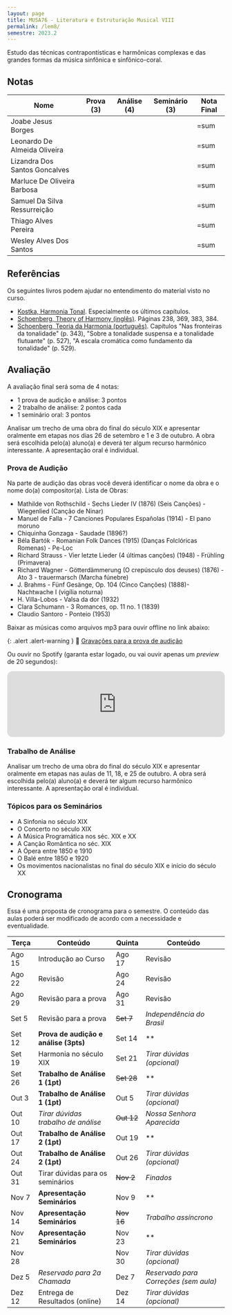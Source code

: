 ```yaml
---
layout: page
title: MUSA76 - Literatura e Estruturação Musical VIII
permalink: /lem8/
semestre: 2023.2
---
```


Estudo das técnicas contrapontísticas e harmônicas complexas e das grandes
formas da música sinfônica e sinfônico-coral.

## Notas

| Nome                          | Prova (3) | Análise (4) | Seminário (3) | Nota Final |
|-------------------------------|-----------|-------------|---------------|------------|
| Joabe Jesus Borges            |           |             |               | =sum       |
| Leonardo De Almeida Oliveira  |           |             |               | =sum       |
| Lizandra Dos Santos Goncalves |           |             |               | =sum       |
| Marluce De Oliveira Barbosa   |           |             |               | =sum       |
| Samuel Da Silva Ressurreição  |           |             |               | =sum       |
| Thiago Alves Pereira          |           |             |               | =sum       |
| Wesley Alves Dos Santos       |           |             |               | =sum       |


## Referências

Os seguintes livros podem ajudar no entendimento do material visto no curso.

- [Kostka, Harmonia Tonal][7]. Especialmente os últimos capítulos.
- [Schoenberg, Theory of Harmony (inglês)][8]. Páginas 238, 369, 383, 384.
- [Schoenberg, Teoria da Harmonia (português)][9]. Capítulos "Nas fronteiras da
  tonalidade" (p. 343), "Sobre a tonalidade suspensa e a tonalidade flutuante"
  (p. 527), "A escala cromática como fundamento da tonalidade" (p. 529).


[7]: https://www.dropbox.com/s/upnuczqhv0zeqa9/Kostka%20Tonal%20Harmony%20Traduzido.pdf?dl=0
[8]: https://www.dropbox.com/s/tka12cssiqfaglm/Schoenberg%20Arnold%20Theory%20of%20Harmony.pdf?dl=0
[9]: https://www.dropbox.com/s/1u9drv7yqpmr5kw/Schoenberg%20Harmonia.pdf?dl=0


## Avaliação

A avaliação final será soma de 4 notas:

  * 1 prova de audição e análise: 3 pontos
  * 2 trabalho de análise: 2 pontos cada
  * 1 seminário oral: 3 pontos

Analisar um trecho de uma obra do final do século XIX e apresentar oralmente em
etapas nos dias 26 de setembro e 1 e 3 de outubro. A obra será escolhida pelo(a)
aluno(a) e deverá ter algum recurso harmônico interessante. A apresentação oral
é individual.

### Prova de Audição

Na parte de audição das obras você deverá identificar o nome da obra e o nome
do(a) compositor(a). Lista de Obras:

- Mathilde von Rothschild - Sechs Lieder IV (1876) (Seis Canções) - Wiegenlied (Canção de Ninar)
- Manuel de Falla - 7 Canciones Populares Españolas (1914) - El pano moruno
- Chiquinha Gonzaga - Saudade (1896?)
- Béla Bartók - Romanian Folk Dances (1915) (Danças Folclóricas Romenas) - Pe-Loc
- Richard Strauss - Vier letzte Lieder (4 últimas canções) (1948) - Frühling (Primavera)
- Richard Wagner - Götterdämmerung (O crepúsculo dos deuses) (1876) - Ato 3 - trauermarsch (Marcha fúnebre)
- J. Brahms - Fünf Gesänge, Op. 104 (Cinco Canções) (1888)- Nachtwache I (vigília noturna)
- H. Villa-Lobos - Valsa da dor (1932)
- Clara Schumann - 3 Romances, op. 11 no. 1 (1839)
- Claudio Santoro - Ponteio (1953)

Baixar as músicas como arquivos mp3 para ouvir offline no link abaixo:

{: .alert .alert-warning }
🎹 [Gravações para a prova de audição][1]

Ou ouvir no Spotify (garanta estar logado, ou vai ouvir apenas um _preview_ de 20 segundos):

[1]: https://www.dropbox.com/scl/fi/nob4v0ldo85dsa5qakg4k/Musicas-Audicao-LEM-8.zip?rlkey=x63f8pc08l1mtqoizgk5n643k&dl=0


<iframe style="border-radius:12px" src="https://open.spotify.com/embed/playlist/17zoY7Z7cKROeZH4x8hnLS?utm_source=generator" width="100%" height="152" frameBorder="0" allowfullscreen="" allow="autoplay; clipboard-write; encrypted-media; fullscreen; picture-in-picture" loading="lazy"></iframe>


### Trabalho de Análise

Analisar um trecho de uma obra do final do século XIX e apresentar oralmente em
etapas nas aulas de 11, 18, e 25 de outubro. A obra será escolhida pelo(a)
aluno(a) e deverá ter algum recurso harmônico interessante. A apresentação oral
é individual.


### Tópicos para os Seminários

- A Sinfonia no século XIX
- O Concerto no século XIX
- A Música Programática nos séc. XIX e XX
- A Canção Romântica no séc. XIX
- A Ópera entre 1850 e 1910
- O Balé entre 1850 e 1920
- Os movimentos nacionalistas no final do século XIX e início do século XX



## Cronograma

Essa é uma proposta de cronograma para o semestre. O conteúdo das aulas poderá
ser modificado de acordo com a necessidade e eventualidade.

| Terça  | Conteúdo                              | Quinta     | Conteúdo                              |
|--------|---------------------------------------|------------|---------------------------------------|
| Ago 15 | Introdução ao Curso                   | Ago 17     | Revisão                               |
| Ago 22 | Revisão                               | Ago 24     | Revisão                               |
| Ago 29 | Revisão para a prova                  | Ago 31     | Revisão                               |
| Set 5  | Revisão para a prova                  | ~~Set 7~~  | _Independência do Brasil_             |
| Set 12 | **Prova de audição e análise (3pts)** | Set 14     | \*\*                                  |
| Set 19 | Harmonia no século XIX                | Set 21     | _Tirar dúvidas (opcional)_            |
| Set 26 | **Trabalho de Análise 1 (1pt)**       | ~~Set 28~~ | \*\*                                  |
| Out 3  | **Trabalho de Análise 1 (1pt)**       | Out 5      | _Tirar dúvidas (opcional)_            |
| Out 10 | _Tirar dúvidas trabalho de análise_   | ~~Out 12~~ | _Nossa Senhora Aparecida_             |
| Out 17 | **Trabalho de Análise 2 (1pt)**       | Out 19     | \*\*                                  |
| Out 24 | **Trabalho de Análise 2 (1pt)**       | Out 26     | _Tirar dúvidas (opcional)_            |
| Out 31 | Tirar dúvidas para os seminários      | ~~Nov 2~~  | _Finados_                             |
| Nov 7  | **Apresentação Seminários**           | Nov 9      | \*\*                                  |
| Nov 14 | **Apresentação Seminários**           | ~~Nov 16~~ | _Trabalho assíncrono_                 |
| Nov 21 | **Apresentação Seminários**           | Nov 23     | \*\*                                  |
| Nov 28 |                                       | Nov 30     | _Tirar dúvidas (opcional)_            |
| Dez 5  | _Reservado para 2a Chamada_           | Dez 7      | _Reservado para Correções (sem aula)_ |
| Dez 12 | Entrega de Resultados (online)        | Dez 14     | _Tirar dúvidas (opcional)_            |
